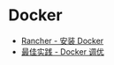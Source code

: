# Docker

- [Rancher - 安装 Docker](https://docs.rancher.cn/rancher2x/install-prepare/basic-environment-configuration.html#_4-2-%E9%94%81%E5%AE%9Adocker%E7%89%88%E6%9C%AC)
- [最佳实践 - Docker 调优](https://docs.rancher.cn/rancher2x/install-prepare/best-practices/docker.html)
